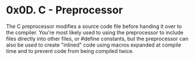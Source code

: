 # 0x0D. C - Preprocessor

The C preprocessor modifies a source code file before handing it over to the
compiler. You're most likely used to using the preprocessor to include files
directly into other files, or #define constants,
but the preprocessor can also be used to create "inlined" code
using macros expanded at compile time and
to prevent code from being compiled twice.